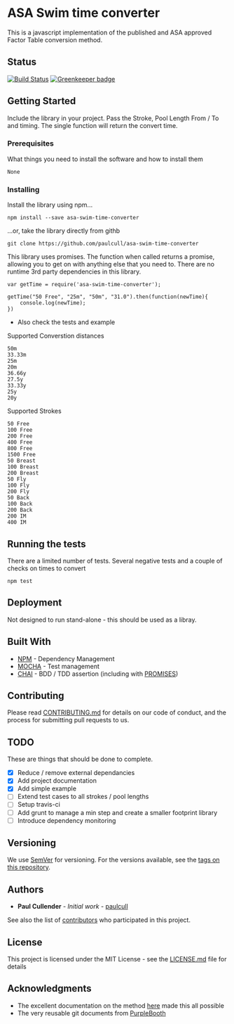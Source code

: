# ASA Swim time converter

This is a javascript implementation of the published and ASA approved Factor Table conversion method.

## Status
[![Build Status](https://travis-ci.org/paulcull/asa-swim-time-converter.svg?branch=master)](https://travis-ci.org/paulcull/asa-swim-time-converter)
[![Greenkeeper badge](https://badges.greenkeeper.io/paulcull/asa-swim-time-converter.svg)](https://greenkeeper.io/)



## Getting Started

Include the library in your project. Pass the Stroke, Pool Length From / To and timing. The single function will return the convert time.

### Prerequisites

What things you need to install the software and how to install them

```
None
```

### Installing

Install the library using npm...

```
npm install --save asa-swim-time-converter
```

...or, take the library directly from githb

```
git clone https://github.com/paulcull/asa-swim-time-converter
```

This library uses promises. The function when called returns a promise, allowing you to get on with anything else that you need to.
There are no runtime 3rd party dependencies in this library.

```
var getTime = require('asa-swim-time-converter');

getTime("50 Free", "25m", "50m", "31.0").then(function(newTime){
    console.log(newTime);
})
```
 - Also check the tests and example


Supported Converstion distances
```
50m
33.33m
25m
20m
36.66y
27.5y
33.33y
25y
20y
```


Supported Strokes
```
50 Free
100 Free
200 Free
400 Free
800 Free
1500 Free
50 Breast
100 Breast
200 Breast
50 Fly
100 Fly
200 Fly
50 Back
100 Back
200 Back
200 IM
400 IM
```


## Running the tests

There are a limited number of tests. Several negative tests and a couple of checks on times to convert


```
npm test
```


## Deployment

Not designed to run stand-alone - this should be used as a libray.

## Built With

* [NPM](https://www.npm.org/) - Dependency Management
* [MOCHA](https://www.mochajs.org/) - Test management
* [CHAI](http://chaijs.com/) - BDD / TDD assertion (including with [PROMISES](https://github.com/domenic/chai-as-promised))


## Contributing

Please read [CONTRIBUTING.md](https://gist.github.com/PurpleBooth/b24679402957c63ec426) for details on our code of conduct, and the process for submitting pull requests to us.

## TODO

These are things that should be done to complete.

 - [X] Reduce / remove external dependancies
 - [X] Add project documentation
 - [X] Add simple example
 - [ ] Extend test cases to all strokes / pool lengths
 - [ ] Setup travis-ci
 - [ ] Add grunt to manage a min step and create a smaller footprint library
 - [ ] Introduce dependency monitoring

## Versioning

We use [SemVer](http://semver.org/) for versioning. For the versions available, see the [tags on this repository](https://github.com/paulcull/asa-swimtime-converter/tags).

## Authors

* **Paul Cullender** - *Initial work* - [paulcull](https://github.com/paulcull)

See also the list of [contributors](https://github.com/paulcull/asa-swimtime-converter/contributors) who participated in this project.

## License

This project is licensed under the MIT License - see the [LICENSE.md](LICENSE.md) file for details

## Acknowledgments

* The excellent documentation on the method [here](https://www.swimmingresults.org/downloads/equivalent-time-share/algorithm.php) made this all possible
* The very reusable git documents from [PurpleBooth](https://gist.github.com/PurpleBooth/109311bb0361f32d87a2)
